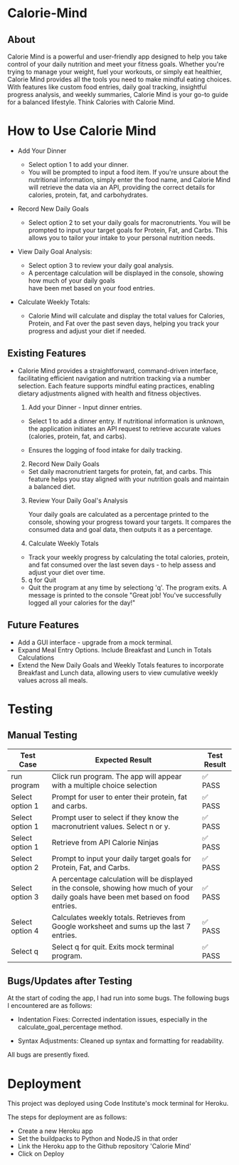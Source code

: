 # Calorie-Mind

## About

Calorie Mind is a powerful and user-friendly app designed to help you take control of your daily nutrition and meet your fitness goals. Whether you're trying to manage your weight, fuel your workouts, or simply eat healthier, Calorie Mind provides all the tools you need to make mindful eating choices. With features like custom food entries, daily goal tracking, insightful progress analysis, and weekly summaries, Calorie Mind is your go-to guide for a balanced lifestyle. Think Calories with Calorie Mind.

 # How to Use Calorie Mind

- Add Your Dinner
    - Select option 1 to add your dinner.
    - You will be prompted to input a food item. If you're unsure about the nutritional information, simply enter the food name, and Calorie Mind will retrieve the data via an API, providing the correct details for calories, protein, fat, and carbohydrates.

- Record New Daily Goals
    - Select option 2 to set your daily goals for macronutrients.
      You will be prompted to input your target goals for Protein, Fat, and Carbs. This allows you to tailor your intake to your personal nutrition needs. 

- View Daily Goal Analysis:
    - Select option 3 to review your daily goal analysis.
    - A percentage calculation will be displayed in the console, showing how much of your daily goals   
      have been met based on your food entries.

- Calculate Weekly Totals:
    - Calorie Mind will calculate and display the total values for Calories, Protein, and Fat over the past seven days, helping you track your progress and adjust your diet if needed.
              
## Existing Features

- Calorie Mind provides a straightforward, command-driven interface, facilitating efficient navigation and nutrition tracking via a number selection. Each feature supports mindful eating practices, enabling dietary adjustments aligned with health and fitness objectives.

    1. Add your Dinner - Input dinner entries.
    
    - Select 1 to add a dinner entry. If nutritional information is unknown, the application initiates an API request to retrieve accurate values (calories, protein, fat, and carbs).
    
    - Ensures the logging of food intake for daily tracking.    

     2. Record New Daily Goals
    
    - Set daily macronutrient targets for protein, fat, and carbs. This feature helps you stay aligned 
      with your nutrition goals and maintain a balanced diet.

     3. Review Your Daily Goal's Analysis

        Your daily goals are calculated as a percentage printed to the console, showing your progress toward your targets. It compares the consumed data and goal data, then outputs it as a percentage.

     4. Calculate Weekly Totals

     - Track your weekly progress by calculating the total calories, protein, and fat consumed over the last seven days - to help assess and adjust your diet over time.

     5. q for Quit

     - Quit the program at any time by selectiong 'q'. The program exits.
       A message is printed to the console "Great job! You've successfully logged all your calories for the day!"   


## Future Features

- Add a GUI interface - upgrade from a mock terminal.
- Expand Meal Entry Options. Include Breakfast and Lunch in Totals Calculations
- Extend the New Daily Goals and Weekly Totals features to incorporate Breakfast and Lunch data, allowing users to view cumulative 
  weekly values across all meals.

# Testing

## Manual Testing


| Test Case                         | Expected Result                                                                     | Test Result |
|-----------------------------------|-----------------------------------------------------------------------              |-------------|
| run program                       | Click run program.  The app will appear with a multiple choice selection            | ✅ PASS          |
| Select option 1                   | Prompt for user to enter their protein, fat and carbs.                              | ✅ PASS          |
| Select option 1                   | Prompt user to select if they know the macronutrient values. Select n or y.                                                                                                                        | ✅ PASS          |
| Select option 1                   | Retrieve from API Calorie Ninjas                                                    | ✅ PASS          |                                
| Select option 2                   | Prompt to input your daily target goals for Protein, Fat, and Carbs.                                                                                                                    | ✅ PASS          |
| Select option 3                   | A percentage calculation will be displayed in the console, showing how much of your daily goals   have been met based on food entries.                                                                                      | ✅ PASS          |                       
| Select option 4                   | Calculates weekly totals. Retrieves from Google worksheet and sums up the last 7 entries.                                                                                                                  | ✅ PASS          |                           
| Select q                          | Select q for quit. Exits mock terminal program.                                     | ✅ PASS          |

## Bugs/Updates after Testing

At the start of coding the app, I had run into some bugs. The following bugs I encountered are as follows:

- Indentation Fixes: Corrected indentation issues, especially in the calculate_goal_percentage method.

- Syntax Adjustments: Cleaned up syntax and formatting for readability.

All bugs are presently fixed.

# Deployment
This project was deployed using Code Institute's mock terminal for Heroku.

The steps for deployment are as follows:

- Create a new Heroku app
- Set the buildpacks to Python and NodeJS in that order
- Link the Heroku app to the Github repository 'Calorie Mind'
- Click on Deploy
